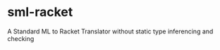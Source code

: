 sml-racket
==========

A Standard ML to Racket Translator without static type inferencing and checking
